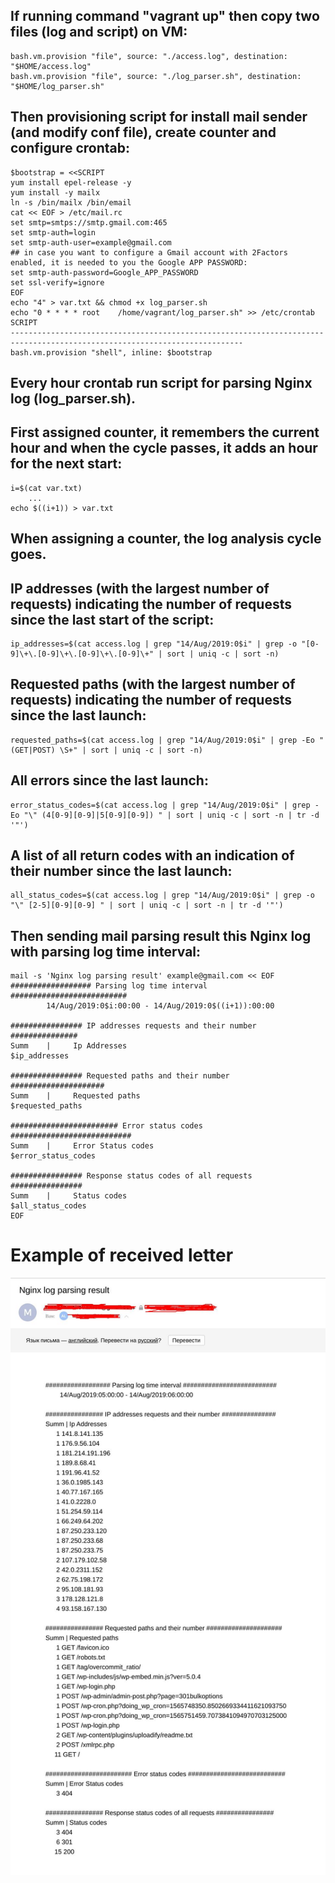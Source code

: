 ## If running command "vagrant up" then copy two files (log and script) on VM:
```
bash.vm.provision "file", source: "./access.log", destination: "$HOME/access.log"
bash.vm.provision "file", source: "./log_parser.sh", destination: "$HOME/log_parser.sh"
```
## Then provisioning script for install mail sender (and modify conf file), create counter and configure crontab:
```
$bootstrap = <<SCRIPT
yum install epel-release -y
yum install -y mailx
ln -s /bin/mailx /bin/email
cat << EOF > /etc/mail.rc
set smtp=smtps://smtp.gmail.com:465
set smtp-auth=login
set smtp-auth-user=example@gmail.com
## in case you want to configure a Gmail account with 2Factors enabled, it is needed to you the Google APP PASSWORD:
set smtp-auth-password=Google_APP_PASSWORD
set ssl-verify=ignore
EOF
echo "4" > var.txt && chmod +x log_parser.sh
echo "0 * * * *	root	/home/vagrant/log_parser.sh" >> /etc/crontab
SCRIPT
--------------------------------------------------------------------------------------------------------------------------
bash.vm.provision "shell", inline: $bootstrap
```
## Every hour crontab run script for parsing Nginx log (log_parser.sh).
## First assigned counter, it remembers the current hour and when the cycle passes, it adds an hour for the next start:
```
i=$(cat var.txt)
    ...
echo $((i+1)) > var.txt
```
## When assigning a counter, the log analysis cycle goes.
## IP addresses (with the largest number of requests) indicating the number of requests since the last start of the script:
```
ip_addresses=$(cat access.log | grep "14/Aug/2019:0$i" | grep -o "[0-9]\+\.[0-9]\+\.[0-9]\+\.[0-9]\+" | sort | uniq -c | sort -n)
```
## Requested paths (with the largest number of requests) indicating the number of requests since the last launch:
```
requested_paths=$(cat access.log | grep "14/Aug/2019:0$i" | grep -Eo "(GET|POST) \S+" | sort | uniq -c | sort -n)
```
## All errors since the last launch:
```
error_status_codes=$(cat access.log | grep "14/Aug/2019:0$i" | grep -Eo "\" (4[0-9][0-9]|5[0-9][0-9]) " | sort | uniq -c | sort -n | tr -d '"')
```
## A list of all return codes with an indication of their number since the last launch:
```
all_status_codes=$(cat access.log | grep "14/Aug/2019:0$i" | grep -o "\" [2-5][0-9][0-9] " | sort | uniq -c | sort -n | tr -d '"')
```
## Then sending mail parsing result this Nginx log with parsing log time interval:
```
mail -s 'Nginx log parsing result' example@gmail.com << EOF
################## Parsing log time interval ##########################
        14/Aug/2019:0$i:00:00 - 14/Aug/2019:0$((i+1)):00:00

################ IP addresses requests and their number ###############
Summ    |     Ip Addresses
$ip_addresses

################ Requested paths and their number #####################
Summ    |     Requested paths
$requested_paths

######################## Error status codes ###########################
Summ    |     Error Status codes
$error_status_codes

################ Response status codes of all requests ################
Summ    |     Status codes
$all_status_codes
EOF
```

# Example of received letter
<img src="log_result.jpg"><br>
